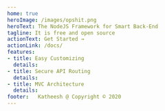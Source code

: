 ```yaml
---
home: true
heroImage: /images/opshit.png
heroText: The NodeJS Framework for Smart Back-End
tagline: It is free and open source
actionText: Get Started →
actionLink: /docs/
features:
- title: Easy Customizing
  details:
- title: Secure API Routing
  details: 
- title: MVC Architecture
  details: 
footer:   Katheesh @ Copyright © 2020
---
```



